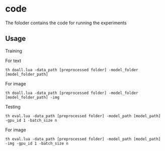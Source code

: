 # code

The foloder contains the code for running the experiments

## Usage

Training

For text
```
th doall.lua -data_path [preprocessed folder] -model_folder [model_folder_path]
```

For image
```
th doall.lua -data_path [preprocessed folder] -model_folder [model_folder_path] -img
```

Testing
```
th eval.lua -data_path [preprocessed folder] -model_path [model_path] -gpu_id 1 -batch_size n
```

For image
```
th eval.lua -data_path [preprocessed folder] -model_path [model_path] -img -gpu_id 1 -batch_size n 
```

